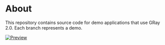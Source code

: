 # About
This repository contains source code for demo applications that use GRay 2.0. Each branch represents a demo.

[![Preview](https://img.youtube.com/vi/1En0l-pY3Ds/0.jpg)](https://www.youtube.com/watch?v=1En0l-pY3Ds)
